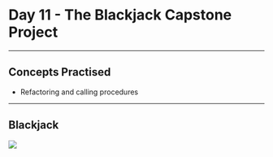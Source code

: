 # Day 11 - The Blackjack Capstone Project
___
## Concepts Practised
* Refactoring and calling procedures
___
## Blackjack
![](https://user-images.githubusercontent.com/98851253/154564800-4f904627-e2dc-427f-9789-59d08d8a2ab4.gif)

